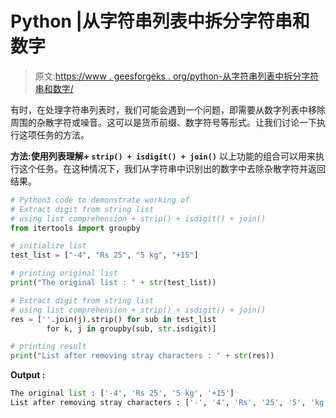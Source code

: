 # Python |从字符串列表中拆分字符串和数字

> 原文:[https://www . geesforgeks . org/python-从字符串列表中拆分字符串和数字/](https://www.geeksforgeeks.org/python-split-strings-and-digits-from-string-list/)

有时，在处理字符串列表时，我们可能会遇到一个问题，即需要从数字列表中移除周围的杂散字符或噪音。这可以是货币前缀、数字符号等形式。让我们讨论一下执行这项任务的方法。

**方法:使用列表理解+ `strip() + isdigit() + join()`**
以上功能的组合可以用来执行这个任务。在这种情况下，我们从字符串中识别出的数字中去除杂散字符并返回结果。

```py
# Python3 code to demonstrate working of
# Extract digit from string list 
# using list comprehension + strip() + isdigit() + join()
from itertools import groupby

# initialize list 
test_list = ["-4", "Rs 25", "5 kg", "+15"]

# printing original list 
print("The original list : " + str(test_list))

# Extract digit from string list 
# using list comprehension + strip() + isdigit() + join()
res = [''.join(j).strip() for sub in test_list 
        for k, j in groupby(sub, str.isdigit)]

# printing result
print("List after removing stray characters : " + str(res))
```

**Output :**

```py
The original list : ['-4', 'Rs 25', '5 kg', '+15']
List after removing stray characters : ['-', '4', 'Rs', '25', '5', 'kg', '+', '15']

```